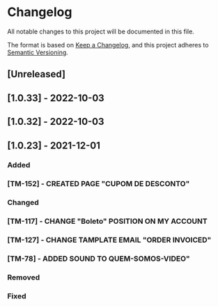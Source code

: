 # Changelog
All notable changes to this project will be documented in this file.

The format is based on [Keep a Changelog](https://keepachangelog.com/en/1.0.0/),
and this project adheres to [Semantic Versioning](https://semver.org/spec/v2.0.0.html).

## [Unreleased]

## [1.0.33] - 2022-10-03

## [1.0.32] - 2022-10-03
## [1.0.23] - 2021-12-01

### Added
### [TM-152] - CREATED PAGE "CUPOM DE DESCONTO" 

### Changed
### [TM-117] - CHANGE "Boleto" POSITION ON MY ACCOUNT
### [TM-127] - CHANGE TAMPLATE EMAIL "ORDER INVOICED" 
### [TM-78] - ADDED SOUND TO QUEM-SOMOS-VIDEO" 

### Removed

### Fixed